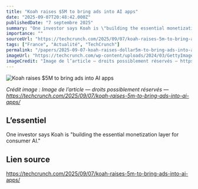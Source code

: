 ```yaml
---
title: "Koah raises $5M to bring ads into AI apps"
date: "2025-09-07T20:48:42.000Z"
publishedDate: "7 septembre 2025"
summary: "One investor says Koah is \"building the essential monetization layer for consumer AI.\""
importance: ""
sourceUrl: "https://techcrunch.com/2025/09/07/koah-raises-5m-to-bring-ads-into-ai-apps/"
tags: ["France", "Actualité", "TechCrunch"]
permalink: "/papers/2025-09-07-koah-raises-dollar5m-to-bring-ads-into-ai-apps"
imageUrl: "https://techcrunch.com/wp-content/uploads/2024/03/GettyImages-1173671080.jpg?resize=1200,1148"
imageCredit: "Image de l’article — droits possiblement réservés — https://techcrunch.com/2025/09/07/koah-raises-5m-to-bring-ads-into-ai-apps/"
---
```


![Koah raises $5M to bring ads into AI apps](https://techcrunch.com/wp-content/uploads/2024/03/GettyImages-1173671080.jpg?resize=1200,1148)

*Crédit image : Image de l’article — droits possiblement réservés — https://techcrunch.com/2025/09/07/koah-raises-5m-to-bring-ads-into-ai-apps/*

## L’essentiel

One investor says Koah is "building the essential monetization layer for consumer AI."

## Lien source

https://techcrunch.com/2025/09/07/koah-raises-5m-to-bring-ads-into-ai-apps/
